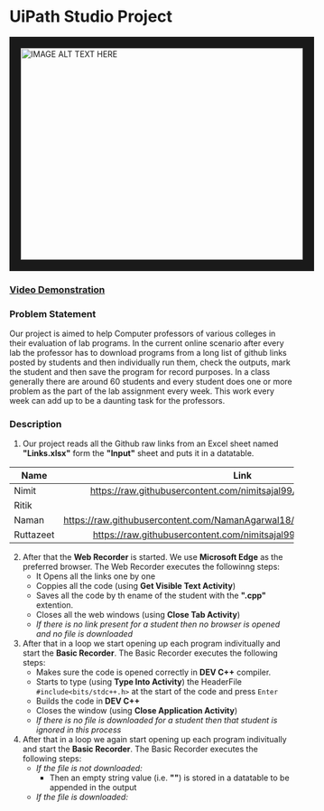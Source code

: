<h1>UiPath Studio Project</h1>


<a href="https://www.youtube.com/embed/htjwrcNBgVg" target="_blank"><img src="http://img.youtube.com/vi/htjwrcNBgVg/hqdefault.jpg" 
alt="IMAGE ALT TEXT HERE" width="500" height="375" border="20" /></a> 
[<h3>Video Demonstration</h3>](https://youtu.be/htjwrcNBgVg)


### Problem Statement
Our project is aimed to help Computer professors of various colleges in their evaluation of lab programs. In the current online scenario after every lab the professor has to download programs from a long list of github links posted by students and then individually run them, check the outputs, mark the student and then save the program for record purposes. In a class generally there are around 60 students and every student does one or more problem as the part of the lab assignment every week. This work every week can add up to be a daunting task for the professors.

### Description
1. Our project reads all the Github raw links from an Excel sheet named **"Links.xlsx"** form the **"Input"** sheet and puts it in a datatable.

 | Name          | Link                                                                          |
 | ------------- |:-----------------------------------------------------------------------------:|
 | Nimit         | https://raw.githubusercontent.com/nimitsajal99/RPA/main/program.cpp           |
 | Ritik         |                                                                               | 
 | Naman         | https://raw.githubusercontent.com/NamanAgarwal18/Project_UiPath/main/prog.cpp |
 | Ruttazeet     | https://raw.githubusercontent.com/nimitsajal99/RPA/main/correct.cpp           |

2. After that the **Web Recorder** is started. We use **Microsoft Edge** as the preferred browser. The Web Recorder executes the followinng steps:
    * It Opens all the links one by one
    * Coppies all the code (using **Get Visible Text Activity**)
    * Saves all the code by th ename of the student with the **".cpp"** extention.
    * Closes all the web windows (using **Close Tab Activity**)
    * *If there is no link present for a student then no browser is opened and no file is downloaded*
3. After that in a loop we start opening up each program indivitually and start the **Basic Recorder**. The Basic Recorder executes the following steps:
    * Makes sure the code is opened correctly in **DEV C++** compiler.
    * Starts to type (using **Type Into Activity**) the HeaderFile ```#include<bits/stdc++.h>``` at the start of the code and press ```Enter```
    * Builds the code in **DEV C++**
    * Closes the window (using **Close Application Activity**)
    * *If there is no file is downloaded for a student then that student is ignored in this process*
4. After that in a loop we again start opening up each program indivitually and start the **Basic Recorder**. The Basic Recorder executes the following steps:
    * *If the file is not downloaded:*
       * Then an empty string value (i.e. **""**) is stored in a datatable to be appended in the output
    * *If the file is downloaded:*
    
    



